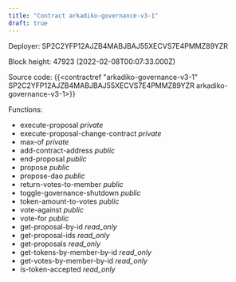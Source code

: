 ```yaml
---
title: "Contract arkadiko-governance-v3-1"
draft: true
---
```

Deployer: SP2C2YFP12AJZB4MABJBAJ55XECVS7E4PMMZ89YZR


 



Block height: 47923 (2022-02-08T00:07:33.000Z)

Source code: {{<contractref "arkadiko-governance-v3-1" SP2C2YFP12AJZB4MABJBAJ55XECVS7E4PMMZ89YZR arkadiko-governance-v3-1>}}

Functions:

* execute-proposal _private_
* execute-proposal-change-contract _private_
* max-of _private_
* add-contract-address _public_
* end-proposal _public_
* propose _public_
* propose-dao _public_
* return-votes-to-member _public_
* toggle-governance-shutdown _public_
* token-amount-to-votes _public_
* vote-against _public_
* vote-for _public_
* get-proposal-by-id _read_only_
* get-proposal-ids _read_only_
* get-proposals _read_only_
* get-tokens-by-member-by-id _read_only_
* get-votes-by-member-by-id _read_only_
* is-token-accepted _read_only_

